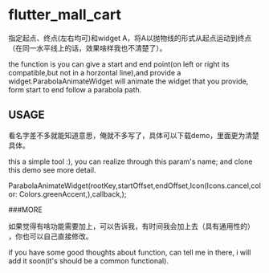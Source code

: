 # flutter_mall_cart

指定起点、终点(左右均可)和widget A，将A以抛物线的形式从起点运动到终点（在同一水平线上的话，效果啥样我也不清楚了）。

the function is you can give a start and end point(on left or right its compatible,but not in a horzontal line),and provide a widget.ParabolaAnimateWidget will animate the widget that you provide, form start to end follow a parabola path.

## USAGE

看名字差不多就能知道意思，俺就不多写了，具体可以下载demo，里面更为清楚具体。

this a simple tool :), you can realize through this param's name; and clone this demo see more detail.

ParabolaAnimateWidget(rootKey,startOffset,endOffset,Icon(Icons.cancel,color: Colors.greenAccent,),callback,);

###MORE

如果觉得有啥功能需要加上，可以告诉我，有时间我会加上去（具有通用性的） ，你也可以自己直接修改。

if you have some good thoughts about function, can tell me in there, i will add it soon(it's should be a common functional). 


